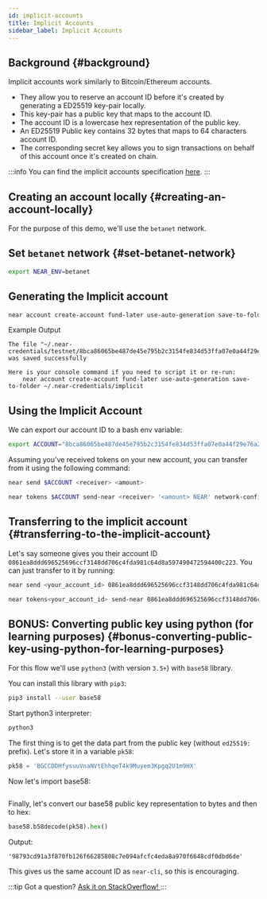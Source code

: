 ```yaml
---
id: implicit-accounts
title: Implicit Accounts
sidebar_label: Implicit Accounts
---
```




## Background {#background}

Implicit accounts work similarly to Bitcoin/Ethereum accounts.
 - They allow you to reserve an account ID before it's created by generating a ED25519 key-pair locally.
 - This key-pair has a public key that maps to the account ID.
 - The account ID is a lowercase hex representation of the public key.
 - An ED25519 Public key contains 32 bytes that maps to 64 characters account ID.
 - The corresponding secret key allows you to sign transactions on behalf of this account once it's created on chain.

:::info
You can find the implicit accounts specification [here](https://nomicon.io/DataStructures/Account.html#implicit-account-ids).
:::

## Creating an account locally {#creating-an-account-locally}

For the purpose of this demo, we'll use the `betanet` network.

## Set `betanet` network {#set-betanet-network}

```bash
export NEAR_ENV=betanet
```

## Generating the Implicit account

```bash
near account create-account fund-later use-auto-generation save-to-folder ~/.near-credentials/implicit
```

Example Output
```
The file "~/.near-credentials/testnet/8bca86065be487de45e795b2c3154fe834d53ffa07e0a44f29e76a2a5f075df8.json" was saved successfully

Here is your console command if you need to script it or re-run:
    near account create-account fund-later use-auto-generation save-to-folder ~/.near-credentials/implicit
```

## Using the Implicit Account
We can export our account ID to a bash env variable:
```bash
export ACCOUNT="8bca86065be487de45e795b2c3154fe834d53ffa07e0a44f29e76a2a5f075df8"
```

Assuming you've received tokens on your new account, you can transfer from it using the following command:

<Tabs groupId="cli-tabs">

  <TabItem value="short" label="Short">

  ```bash
  near send $ACCOUNT <receiver> <amount>
  ```
  </TabItem>

  <TabItem value="full" label="Full">

  ```bash
  near tokens $ACCOUNT send-near <receiver> '<amount> NEAR' network-config testnet sign-with-keychain send
  ```
  </TabItem>
</Tabs>

## Transferring to the implicit account {#transferring-to-the-implicit-account}

Let's say someone gives you their account ID `0861ea8ddd696525696ccf3148dd706c4fda981c64d8a597490472594400c223`. You can just transfer to it by running:

<Tabs groupId="cli-tabs">

  <TabItem value="short" label="Short">

  ```bash
  near send <your_account_id> 0861ea8ddd696525696ccf3148dd706c4fda981c64d8a597490472594400c223 <amount>
  ```
  </TabItem>

  <TabItem value="full" label="Full">

  ```bash
  near tokens<your_account_id> send-near 0861ea8ddd696525696ccf3148dd706c4fda981c64d8a597490472594400c223 '<amount> NEAR' network-config testnet sign-with-keychain send
  ```
  </TabItem>
</Tabs>

## BONUS: Converting public key using python (for learning purposes) {#bonus-converting-public-key-using-python-for-learning-purposes}

For this flow we'll use `python3` (with version `3.5+`) with `base58` library.

You can install this library with `pip3`:
```bash
pip3 install --user base58
```

Start python3 interpreter:
```bash
python3
```

The first thing is to get the data part from the public key (without `ed25519:` prefix). Let's store it in a variable `pk58`:
```python
pk58 = 'BGCCDDHfysuuVnaNVtEhhqeT4k9Muyem3Kpgq2U1m9HX'
```

Now let's import base58:
```python

```

Finally, let's convert our base58 public key representation to bytes and then to hex:
```python
base58.b58decode(pk58).hex()
```

Output:
```
'98793cd91a3f870fb126f66285808c7e094afcfc4eda8a970f6648cdf0dbd6de'
```

This gives us the same account ID as `near-cli`, so this is encouraging.

:::tip Got a question?
<a href="https://stackoverflow.com/questions/tagged/nearprotocol" target="_blank" rel="noopener noreferrer"> Ask it on StackOverflow! </a>
:::
